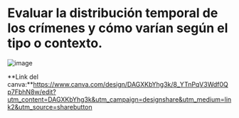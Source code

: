 # Evaluar la distribución temporal de los crímenes y cómo varían según el tipo o contexto.
![image](https://github.com/user-attachments/assets/bbc3c26d-2651-497f-a887-f27ae9052c7a)

**Link del canva:**https://www.canva.com/design/DAGXKbYhg3k/8_YTnPqV3Wdf0Qp7FbhN8w/edit?utm_content=DAGXKbYhg3k&utm_campaign=designshare&utm_medium=link2&utm_source=sharebutton 
